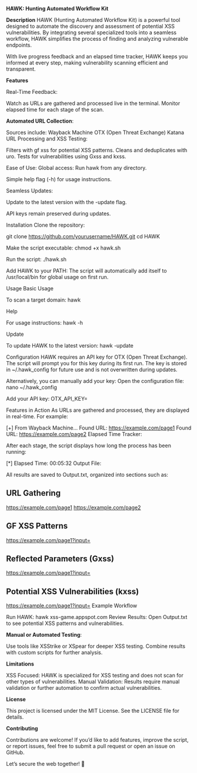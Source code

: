 **HAWK: Hunting Automated Workflow Kit**

**Description**
HAWK (Hunting Automated Workflow Kit) is a powerful tool designed to automate the discovery and assessment of potential XSS vulnerabilities. By integrating several specialized tools into a seamless workflow, HAWK simplifies the process of finding and analyzing vulnerable endpoints.

With live progress feedback and an elapsed time tracker, HAWK keeps you informed at every step, making vulnerability scanning efficient and transparent.

**Features**

Real-Time Feedback:

Watch as URLs are gathered and processed live in the terminal.
Monitor elapsed time for each stage of the scan.

**Automated URL Collection**:

Sources include:
Wayback Machine
OTX (Open Threat Exchange)
Katana
URL Processing and XSS Testing:

Filters with gf xss for potential XSS patterns.
Cleans and deduplicates with uro.
Tests for vulnerabilities using Gxss and kxss.

Ease of Use:
Global access: Run hawk from any directory.

Simple help flag (-h) for usage instructions.

Seamless Updates:

Update to the latest version with the -update flag.

API keys remain preserved during updates.


Installation
Clone the repository:


git clone https://github.com/yourusername/HAWK.git
cd HAWK

Make the script executable:
chmod +x hawk.sh

Run the script:
./hawk.sh

Add HAWK to your PATH: 
The script will automatically add itself to /usr/local/bin for global usage on first run.

Usage
Basic Usage

To scan a target domain:
hawk <target-domain>

Help

For usage instructions:
hawk -h

Update

To update HAWK to the latest version:
hawk -update

Configuration
HAWK requires an API key for OTX (Open Threat Exchange). The script will prompt you for this key during its first run. The key is stored in ~/.hawk_config for future use and is not overwritten during updates.

Alternatively, you can manually add your key:
Open the configuration file:
nano ~/.hawk_config

Add your API key:
OTX_API_KEY=<your-api-key>

Features in Action
As URLs are gathered and processed, they are displayed in real-time.
For example:

[+] From Wayback Machine...
  Found URL: https://example.com/page1
  Found URL: https://example.com/page2
Elapsed Time Tracker:

After each stage, the script displays how long the process has been running:

[*] Elapsed Time: 00:05:32
Output File:

All results are saved to Output.txt, organized into sections such as:

## URL Gathering ##
https://example.com/page1
https://example.com/page2

## GF XSS Patterns ##
https://example.com/page1?input=

## Reflected Parameters (Gxss) ##
https://example.com/page1?input=

## Potential XSS Vulnerabilities (kxss) ##

https://example.com/page1?input=<script>alert(1)</script>
Example Workflow

Run HAWK:
hawk xss-game.appspot.com
Review Results: Open Output.txt to see potential XSS patterns and vulnerabilities.

**Manual or Automated Testing**:

Use tools like XSStrike or XSpear for deeper XSS testing.
Combine results with custom scripts for further analysis.

**Limitations**

XSS Focused: HAWK is specialized for XSS testing and does not scan for other types of vulnerabilities.
Manual Validation: Results require manual validation or further automation to confirm actual vulnerabilities.

**License**

This project is licensed under the MIT License. See the LICENSE file for details.


**Contributing**

Contributions are welcome! If you’d like to add features, improve the script, or report issues, feel free to submit a pull request or open an issue on GitHub.

Let’s secure the web together! 🚀
